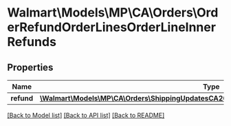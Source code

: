 # Walmart\Models\MP\CA\Orders\OrderRefundOrderLinesOrderLineInnerRefunds

## Properties

Name | Type | Description | Notes
------------ | ------------- | ------------- | -------------
**refund** | [**\Walmart\Models\MP\CA\Orders\ShippingUpdatesCA200ResponseOrderLinesOrderLineInnerRefund[]**](ShippingUpdatesCA200ResponseOrderLinesOrderLineInnerRefund.md) |  |


[[Back to Model list]](./) [[Back to API list]](../../../../../README.md#supported-apis) [[Back to README]](../../../../../README.md)
